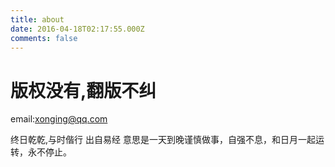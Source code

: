 ```yaml
---
title: about
date: 2016-04-18T02:17:55.000Z
comments: false
---
```


# 版权没有,翻版不纠

email:xonging@qq.com

终日乾乾,与时偕行 出自易经 意思是一天到晚谨慎做事，自强不息，和日月一起运转，永不停止。
